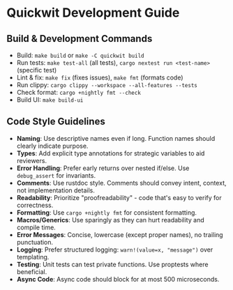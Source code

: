 # Quickwit Development Guide

## Build & Development Commands
- Build: `make build` or `make -C quickwit build`
- Run tests: `make test-all` (all tests), `cargo nextest run <test-name>` (specific test)
- Lint & fix: `make fix` (fixes issues), `make fmt` (formats code)
- Run clippy: `cargo clippy --workspace --all-features --tests`
- Check format: `cargo +nightly fmt --check`
- Build UI: `make build-ui`

## Code Style Guidelines
- **Naming**: Use descriptive names even if long. Function names should clearly indicate purpose.
- **Types**: Add explicit type annotations for strategic variables to aid reviewers.
- **Error Handling**: Prefer early returns over nested if/else. Use `debug_assert` for invariants.
- **Comments**: Use rustdoc style. Comments should convey intent, context, not implementation details.
- **Readability**: Prioritize "proofreadability" - code that's easy to verify for correctness.
- **Formatting**: Use `cargo +nightly fmt` for consistent formatting.
- **Macros/Generics**: Use sparingly as they can hurt readability and compile time.
- **Error Messages**: Concise, lowercase (except proper names), no trailing punctuation.
- **Logging**: Prefer structured logging: `warn!(value=x, "message")` over templating.
- **Testing**: Unit tests can test private functions. Use proptests where beneficial.
- **Async Code**: Async code should block for at most 500 microseconds.